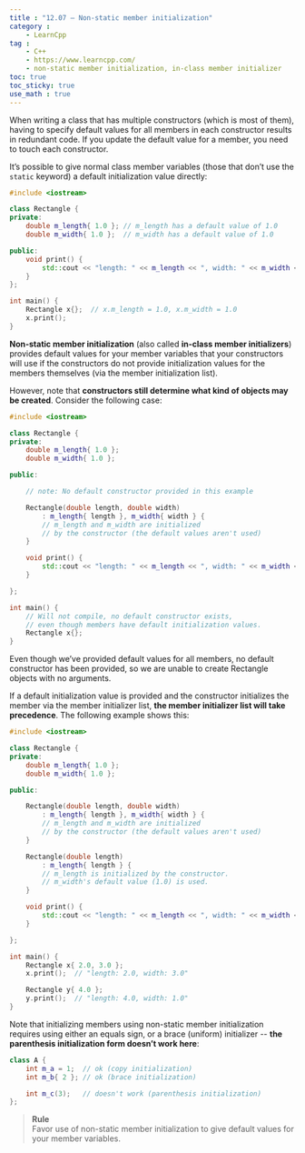 ```yaml
---
title : "12.07 — Non-static member initialization"
category :
    - LearnCpp
tag : 
    - C++
    - https://www.learncpp.com/
    - non-static member initialization, in-class member initializer
toc: true  
toc_sticky: true 
use_math : true
---
```



When writing a class that has multiple constructors (which is most of them), having to specify default values for all members in each constructor results in redundant code. If you update the default value for a member, you need to touch each constructor.

It’s possible to give normal class member variables (those that don’t use the `static` keyword) a default initialization value directly:

```c++
#include <iostream>

class Rectangle {
private:
    double m_length{ 1.0 }; // m_length has a default value of 1.0
    double m_width{ 1.0 };  // m_width has a default value of 1.0

public:
    void print() {
        std::cout << "length: " << m_length << ", width: " << m_width << '\n';
    }
};

int main() {
    Rectangle x{};  // x.m_length = 1.0, x.m_width = 1.0
    x.print();
}
```

**Non-static member initialization** (also called **in-class member initializers**) provides default values for your member variables that your constructors will use if the constructors do not provide initialization values for the members themselves (via the member initialization list).

However, note that **constructors still determine what kind of objects may be created**. Consider the following case:

```c++
#include <iostream>

class Rectangle {
private:
    double m_length{ 1.0 };
    double m_width{ 1.0 };

public:

    // note: No default constructor provided in this example

    Rectangle(double length, double width)
        : m_length{ length }, m_width{ width } {
        // m_length and m_width are initialized
        // by the constructor (the default values aren't used)
    }

    void print() {
        std::cout << "length: " << m_length << ", width: " << m_width << '\n';
    }

};

int main() {
    // Will not compile, no default constructor exists,
    // even though members have default initialization values.
    Rectangle x{}; 
}
```

Even though we’ve provided default values for all members, no default constructor has been provided, so we are unable to create Rectangle objects with no arguments.

If a default initialization value is provided and the constructor initializes the member via the member initializer list, **the member initializer list will take precedence**. The following example shows this:

```c++
#include <iostream>

class Rectangle {
private:
    double m_length{ 1.0 };
    double m_width{ 1.0 };

public:

    Rectangle(double length, double width)
        : m_length{ length }, m_width{ width } {
        // m_length and m_width are initialized
        // by the constructor (the default values aren't used)
    }

    Rectangle(double length)
        : m_length{ length } {
        // m_length is initialized by the constructor.
        // m_width's default value (1.0) is used.
    }

    void print() {
        std::cout << "length: " << m_length << ", width: " << m_width << '\n';
    }

};

int main() {
    Rectangle x{ 2.0, 3.0 };
    x.print();  // "length: 2.0, width: 3.0"

    Rectangle y{ 4.0 };
    y.print();  // "length: 4.0, width: 1.0"
}
```

Note that initializing members using non-static member initialization requires using either an equals sign, or a brace (uniform) initializer -- **the parenthesis initialization form doesn’t work here**:

```c++
class A {
    int m_a = 1;  // ok (copy initialization)
    int m_b{ 2 }; // ok (brace initialization)

    int m_c(3);   // doesn't work (parenthesis initialization)
};
```

>**Rule**  
Favor use of non-static member initialization to give default values for your member variables.